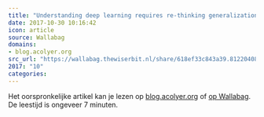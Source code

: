 ```yaml
---
title: "Understanding deep learning requires re-thinking generalization"
date: 2017-10-30 10:16:42
icon: article
source: Wallabag
domains:
- blog.acolyer.org
src_url: "https://wallabag.thewiserbit.nl/share/618ef33c843a39.81220408"
2017: "10"
categories:
---
```

Het oorspronkelijke artikel kan je lezen op [blog.acolyer.org](https://blog.acolyer.org/2017/05/11/understanding-deep-learning-requires-re-thinking-generalization/) of [op Wallabag](https://wallabag.thewiserbit.nl/share/618ef33c843a39.81220408). De leestijd is ongeveer 7 minuten.